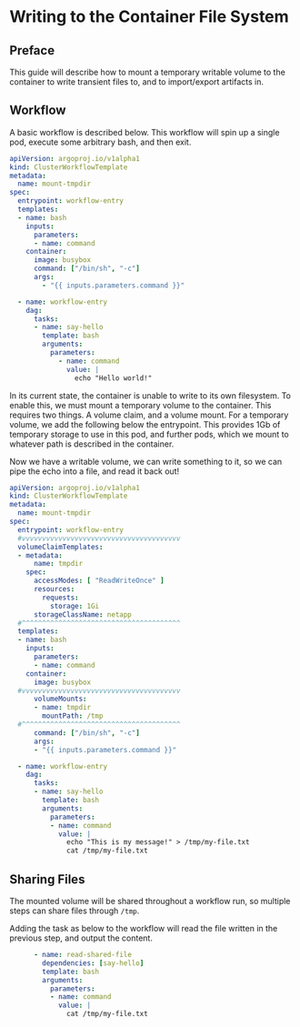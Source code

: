 # Writing to the Container File System

## Preface

This guide will describe how to mount a temporary writable volume to the container to write transient files to, and to import/export artifacts in.

## Workflow

A basic workflow is described below. This workflow will spin up a single pod, execute some arbitrary bash, and then exit.

``` yaml
apiVersion: argoproj.io/v1alpha1
kind: ClusterWorkflowTemplate
metadata:
  name: mount-tmpdir
spec:
  entrypoint: workflow-entry
  templates:
  - name: bash
    inputs:
      parameters:
      - name: command
    container:
      image: busybox
      command: ["/bin/sh", "-c"]
      args:
        - "{{ inputs.parameters.command }}"

  - name: workflow-entry
    dag:
      tasks:
      - name: say-hello
        template: bash
        arguments:
          parameters:
            - name: command
              value: |
                echo "Hello world!" 
```

In its current state, the container is unable to write to its own filesystem. To enable this, we must mount a temporary volume to the container. This requires two things. A volume claim, and a volume mount. For a temporary volume, we add the following below the entrypoint. This provides 1Gb of temporary storage to use in this pod, and further pods, which we mount to whatever path is described in the container.

Now we have a writable volume, we can write something to it, so we can pipe the echo into a file, and read it back out!

```yaml
apiVersion: argoproj.io/v1alpha1
kind: ClusterWorkflowTemplate
metadata:
  name: mount-tmpdir
spec:
  entrypoint: workflow-entry
  #vvvvvvvvvvvvvvvvvvvvvvvvvvvvvvvvvvvvvvv
  volumeClaimTemplates:
  - metadata:
      name: tmpdir
    spec:
      accessModes: [ "ReadWriteOnce" ]
      resources:
        requests:
          storage: 1Gi
      storageClassName: netapp
  #^^^^^^^^^^^^^^^^^^^^^^^^^^^^^^^^^^^^^^^
  templates:
  - name: bash
    inputs:
      parameters:
      - name: command
    container:
      image: busybox
  #vvvvvvvvvvvvvvvvvvvvvvvvvvvvvvvvvvvvvvv
      volumeMounts:
      - name: tmpdir
        mountPath: /tmp
  #^^^^^^^^^^^^^^^^^^^^^^^^^^^^^^^^^^^^^^^
      command: ["/bin/sh", "-c"]
      args:
      - "{{ inputs.parameters.command }}"

  - name: workflow-entry
    dag:
      tasks:
      - name: say-hello
        template: bash
        arguments:
          parameters: 
          - name: command
            value: |
              echo "This is my message!" > /tmp/my-file.txt
              cat /tmp/my-file.txt
```

## Sharing Files

The mounted volume will be shared throughout a workflow run, so multiple steps can share files through `/tmp`.

Adding the task as below to the workflow will read the file written in the previous step, and output the content.

```yaml
      - name: read-shared-file
        dependencies: [say-hello]
        template: bash
        arguments:
          parameters:
          - name: command
            value: |
              cat /tmp/my-file.txt
```
